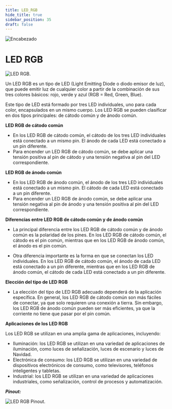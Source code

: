 ```yaml
---
title: LED_RGB
hide_title: true
sidebar_position: 35
draft: false
---
```

![Encabezado](https://firebasestorage.googleapis.com/v0/b/modulo-b3e1a.appspot.com/o/General%2Fimagenes%2Flogo%20sena%202.png?alt=media&token=f8400ade-f50e-4175-8ff1-d69a8bc9a180&_gl=1*1b8f15f*_ga*MTE3MTQwMjUxOS4xNjk2MjYzMDI3*_ga_CW55HF8NVT*MTY5NjI3NDM1NS4yLjEuMTY5NjI3NTE4My4zMS4wLjA.)

# **LED RGB**

![LED RGB.](https://firebasestorage.googleapis.com/v0/b/modulo-b3e1a.appspot.com/o/General%2Fimagenes%2Fled%20rgb%20catodo%20comun.png?alt=media&token=a6bcc586-986b-414d-86bf-4ad2dab2bf6d&_gl=1*eht9o9*_ga*MTE3MTQwMjUxOS4xNjk2MjYzMDI3*_ga_CW55HF8NVT*MTY5ODk1OTI0NC40LjEuMTY5ODk1OTM3NC41MS4wLjA.)

Un LED RGB es un tipo de LED (Light Emitting Diode o diodo emisor de luz), que puede emitir luz de cualquier color a partir de la combinación de sus tres colores básicos: rojo, verde y azul (RGB = Red, Green, Blue). 

Este tipo de LED está formado por tres LED individuales, uno para cada color, encapsulados en un mismo cuerpo.
Los LED RGB se pueden clasificar en dos tipos principales: de cátodo común y de ánodo común.

**LED RGB de cátodo común**

- En los LED RGB de cátodo común, el cátodo de los tres LED individuales está conectado a un mismo pin. El ánodo de cada LED está conectado a un pin diferente.
- Para encender un LED RGB de cátodo común, se debe aplicar una tensión positiva al pin de cátodo y una tensión negativa al pin del LED correspondiente.

**LED RGB de ánodo común**

- En los LED RGB de ánodo común, el ánodo de los tres LED individuales está conectado a un mismo pin. El cátodo de cada LED está conectado a un pin diferente.
- Para encender un LED RGB de ánodo común, se debe aplicar una tensión negativa al pin de ánodo y una tensión positiva al pin del LED correspondiente.

**Diferencias entre LED RGB de cátodo común y de ánodo común**

- La principal diferencia entre los LED RGB de cátodo común y de ánodo común es la polaridad de los pines. En los LED RGB de cátodo común, el cátodo es el pin común, mientras que en los LED RGB de ánodo común, el ánodo es el pin común.

- Otra diferencia importante es la forma en que se conectan los LED individuales. En los LED RGB de cátodo común, el ánodo de cada LED está conectado a un pin diferente, mientras que en los LED RGB de ánodo común, el cátodo de cada LED está conectado a un pin diferente.

**Elección del tipo de LED RGB**

- La elección del tipo de LED RGB adecuado dependerá de la aplicación específica. En general, los LED RGB de cátodo común son más fáciles de conectar, ya que solo requieren una conexión a tierra. Sin embargo, los LED RGB de ánodo común pueden ser más eficientes, ya que la corriente no tiene que pasar por el pin común.

**Aplicaciones de los LED RGB**

Los LED RGB se utilizan en una amplia gama de aplicaciones, incluyendo:

* Iluminación: los LED RGB se utilizan en una variedad de aplicaciones de iluminación, como luces de señalización, luces de escenario y luces de Navidad.
* Electrónica de consumo: los LED RGB se utilizan en una variedad de dispositivos electrónicos de consumo, como televisores, teléfonos inteligentes y tabletas.
* Industrial: los LED RGB se utilizan en una variedad de aplicaciones industriales, como señalización, control de procesos y automatización.

***Pinout:***

![LED RGB Pinout.](https://firebasestorage.googleapis.com/v0/b/modulo-b3e1a.appspot.com/o/General%2Fimagenes%2FRepositorio%2Frgbpinout.jpg?alt=media&token=746084c1-37ef-49c2-93c3-bf6d5cb33bcd)

